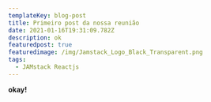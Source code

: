 ```yaml
---
templateKey: blog-post
title: Primeiro post da nossa reunião
date: 2021-01-16T19:31:09.782Z
description: ok
featuredpost: true
featuredimage: /img/Jamstack_Logo_Black_Transparent.png
tags:
  - JAMstack Reactjs
---
```

**okay!**